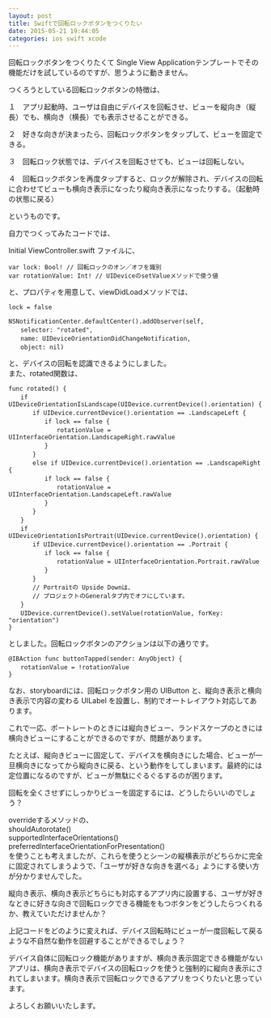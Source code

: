 ```yaml
---
layout: post
title: Swiftで回転ロックボタンをつくりたい
date: 2015-05-21 19:44:05
categories: ios swift xcode
---
```

<!-- {% raw %} -->
<p>回転ロックボタンをつくりたくて Single View Applicationテンプレートでその機能だけを試しているのですが、思うように動きません。</p>

<p>つくろうとしている回転ロックボタンの特徴は、</p>

<p>１　アプリ起動時、ユーザは自由にデバイスを回転させ、ビューを縦向き（縦長）でも、横向き（横長）でも表示させることができる。</p>

<p>２　好きな向きが決まったら、回転ロックボタンをタップして、ビューを固定できる。</p>

<p>３　回転ロック状態では、デバイスを回転させても、ビューは回転しない。</p>

<p>４　回転ロックボタンを再度タップすると、ロックが解除され、デバイスの回転に合わせてビューも横向き表示になったり縦向き表示になったりする。（起動時の状態に戻る）</p>

<p>というものです。</p>

<p>自力でつくってみたコードでは、</p>

<p>Initial ViewController.swift ファイルに、</p>

<pre><code>var lock: Bool! // 回転ロックのオン／オフを識別
var rotationValue: Int! // UIDeviceのsetValueメソッドで使う値
</code></pre>

<p>と、プロパティを用意して、viewDidLoadメソッドでは、</p>

<pre><code>lock = false

NSNotificationCenter.defaultCenter().addObserver(self,
　　selector: "rotated",
　　name: UIDeviceOrientationDidChangeNotification,
　　object: nil)
</code></pre>

<p>と、デバイスの回転を認識できるようにしました。<br>
また、rotated関数は、</p>

<pre><code>func rotated() {
　　if UIDeviceOrientationIsLandscape(UIDevice.currentDevice().orientation) {
　　　　if UIDevice.currentDevice().orientation == .LandscapeLeft {
　　　　　　if lock == false {
　　　　　　　　rotationValue = UIInterfaceOrientation.LandscapeRight.rawValue
　　　　　　}
　　　　} 
　　　　else if UIDevice.currentDevice().orientation == .LandscapeRight {
　　　　　　if lock == false {
　　　　　　　　rotationValue = UIInterfaceOrientation.LandscapeLeft.rawValue
　　　　　　}
　　　　}
　　}
　　if UIDeviceOrientationIsPortrait(UIDevice.currentDevice().orientation) {
　　　　if UIDevice.currentDevice().orientation == .Portrait {
　　　　　　if lock == false {
　　　　　　　　rotationValue = UIInterfaceOrientation.Portrait.rawValue
　　　　　　}
　　　　}
　　　　// Portraitの Upside Downは、
　　　　// プロジェクトのGeneralタブ内でオフにしています。
　　}
　　UIDevice.currentDevice().setValue(rotationValue, forKey: "orientation")
}
</code></pre>

<p>としました。回転ロックボタンのアクションは以下の通りです。</p>

<pre><code>@IBAction func buttonTapped(sender: AnyObject) {
　　rotationValue = !rotationValue
}
</code></pre>

<p>なお、storyboardには、回転ロックボタン用の UIButton と、縦向き表示と横向き表示で内容の変わる UILabel を設置し、制約でオートレイアウト対応してあります。</p>

<p>これで一応、ポートレートのときには縦向きビュー、ランドスケープのときには横向きビューにすることができるのですが、問題があります。</p>

<p>たとえば、縦向きビューに固定して、デバイスを横向きにした場合、ビューが一旦横向きになってから縦向きに戻る、という動作をしてしまいます。最終的には定位置になるのですが、ビューが無駄にぐるぐるするのが困ります。</p>

<p>回転を全くさせずにしっかりビューを固定するには、どうしたらいいのでしょう？</p>

<p>overrideするメソッドの、<br>
shouldAutorotate()<br>
supportedInterfaceOrientations()<br>
preferredInterfaceOrientationForPresentation()<br>
を使うことも考えましたが、これらを使うとシーンの縦横表示がどちらかに完全に固定されてしまうようで、「ユーザが好きな向きを選べる」ようにする使い方が分かりませんでした。</p>

<p>縦向き表示、横向き表示どちらにも対応するアプリ内に設置する、ユーザが好きなときに好きな向きで回転ロックできる機能をもつボタンをどうしたらつくれるか、教えていただけませんか？</p>

<p>上記コードをどのように変えれば、デバイス回転時にビューが一度回転して戻るような不自然な動作を回避することができるでしょう？</p>

<p>デバイス自体に回転ロック機能がありますが、横向き表示固定できる機能がないアプリは、横向き表示でデバイスの回転ロックを使うと強制的に縦向き表示にされてしまいます。横向き表示で回転ロックできるアプリをつくりたいと思っています。</p>

<p>よろしくお願いいたします。</p>
<!-- {% endraw %} -->
